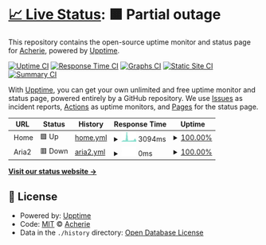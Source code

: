 # [📈 Live Status](https://acherie.github.io/upptime): <!--live status--> **🟧 Partial outage**

This repository contains the open-source uptime monitor and status page for [Acherie](http://blog.csdn.net/w1196726224), powered by [Upptime](https://github.com/upptime/upptime).

[![Uptime CI](https://github.com/acherie/upptime/workflows/Uptime%20CI/badge.svg)](https://github.com/upptime/upptime/actions?query=workflow%3A%22Uptime+CI%22)
[![Response Time CI](https://github.com/acherie/upptime/workflows/Response%20Time%20CI/badge.svg)](https://github.com/upptime/upptime/actions?query=workflow%3A%22Response+Time+CI%22)
[![Graphs CI](https://github.com/acherie/upptime/workflows/Graphs%20CI/badge.svg)](https://github.com/upptime/upptime/actions?query=workflow%3A%22Graphs+CI%22)
[![Static Site CI](https://github.com/acherie/upptime/workflows/Static%20Site%20CI/badge.svg)](https://github.com/upptime/upptime/actions?query=workflow%3A%22Static+Site+CI%22)
[![Summary CI](https://github.com/acherie/upptime/workflows/Summary%20CI/badge.svg)](https://github.com/upptime/upptime/actions?query=workflow%3A%22Summary+CI%22)

With [Upptime](https://upptime.js.org), you can get your own unlimited and free uptime monitor and status page, powered entirely by a GitHub repository. We use [Issues](https://github.com/acherie/upptime/issues) as incident reports, [Actions](https://github.com/acherie/upptime/actions) as uptime monitors, and [Pages](https://acherie.github.io/upptime) for the status page.

<!--start: status pages-->
<!-- This summary is generated by Upptime (https://github.com/upptime/upptime) -->
<!-- Do not edit this manually, your changes will be overwritten -->
<!-- prettier-ignore -->
| URL | Status | History | Response Time | Uptime |
| --- | ------ | ------- | ------------- | ------ |
| <img alt="" src="https://favicons.githubusercontent.com/null" height="13"> Home | 🟩 Up | [home.yml](https://github.com/acherie/upptime/commits/HEAD/history/home.yml) | <details><summary><img alt="Response time graph" src="./graphs/home/response-time-week.png" height="20"> 3094ms</summary><br><a href="https://acherie.github.io/upptime/history/home"><img alt="Response time 1954" src="https://img.shields.io/endpoint?url=https%3A%2F%2Fraw.githubusercontent.com%2Facherie%2Fupptime%2FHEAD%2Fapi%2Fhome%2Fresponse-time.json"></a><br><a href="https://acherie.github.io/upptime/history/home"><img alt="24-hour response time 3166" src="https://img.shields.io/endpoint?url=https%3A%2F%2Fraw.githubusercontent.com%2Facherie%2Fupptime%2FHEAD%2Fapi%2Fhome%2Fresponse-time-day.json"></a><br><a href="https://acherie.github.io/upptime/history/home"><img alt="7-day response time 3094" src="https://img.shields.io/endpoint?url=https%3A%2F%2Fraw.githubusercontent.com%2Facherie%2Fupptime%2FHEAD%2Fapi%2Fhome%2Fresponse-time-week.json"></a><br><a href="https://acherie.github.io/upptime/history/home"><img alt="30-day response time 2664" src="https://img.shields.io/endpoint?url=https%3A%2F%2Fraw.githubusercontent.com%2Facherie%2Fupptime%2FHEAD%2Fapi%2Fhome%2Fresponse-time-month.json"></a><br><a href="https://acherie.github.io/upptime/history/home"><img alt="1-year response time 1954" src="https://img.shields.io/endpoint?url=https%3A%2F%2Fraw.githubusercontent.com%2Facherie%2Fupptime%2FHEAD%2Fapi%2Fhome%2Fresponse-time-year.json"></a></details> | <details><summary><a href="https://acherie.github.io/upptime/history/home">100.00%</a></summary><a href="https://acherie.github.io/upptime/history/home"><img alt="All-time uptime 100.00%" src="https://img.shields.io/endpoint?url=https%3A%2F%2Fraw.githubusercontent.com%2Facherie%2Fupptime%2FHEAD%2Fapi%2Fhome%2Fuptime.json"></a><br><a href="https://acherie.github.io/upptime/history/home"><img alt="24-hour uptime 100.00%" src="https://img.shields.io/endpoint?url=https%3A%2F%2Fraw.githubusercontent.com%2Facherie%2Fupptime%2FHEAD%2Fapi%2Fhome%2Fuptime-day.json"></a><br><a href="https://acherie.github.io/upptime/history/home"><img alt="7-day uptime 100.00%" src="https://img.shields.io/endpoint?url=https%3A%2F%2Fraw.githubusercontent.com%2Facherie%2Fupptime%2FHEAD%2Fapi%2Fhome%2Fuptime-week.json"></a><br><a href="https://acherie.github.io/upptime/history/home"><img alt="30-day uptime 100.00%" src="https://img.shields.io/endpoint?url=https%3A%2F%2Fraw.githubusercontent.com%2Facherie%2Fupptime%2FHEAD%2Fapi%2Fhome%2Fuptime-month.json"></a><br><a href="https://acherie.github.io/upptime/history/home"><img alt="1-year uptime 100.00%" src="https://img.shields.io/endpoint?url=https%3A%2F%2Fraw.githubusercontent.com%2Facherie%2Fupptime%2FHEAD%2Fapi%2Fhome%2Fuptime-year.json"></a></details>
| <img alt="" src="https://favicons.githubusercontent.com/null" height="13"> Aria2 | 🟥 Down | [aria2.yml](https://github.com/acherie/upptime/commits/HEAD/history/aria2.yml) | <details><summary><img alt="Response time graph" src="./graphs/aria2/response-time-week.png" height="20"> 0ms</summary><br><a href="https://acherie.github.io/upptime/history/aria2"><img alt="Response time 1144" src="https://img.shields.io/endpoint?url=https%3A%2F%2Fraw.githubusercontent.com%2Facherie%2Fupptime%2FHEAD%2Fapi%2Faria2%2Fresponse-time.json"></a><br><a href="https://acherie.github.io/upptime/history/aria2"><img alt="24-hour response time 0" src="https://img.shields.io/endpoint?url=https%3A%2F%2Fraw.githubusercontent.com%2Facherie%2Fupptime%2FHEAD%2Fapi%2Faria2%2Fresponse-time-day.json"></a><br><a href="https://acherie.github.io/upptime/history/aria2"><img alt="7-day response time 0" src="https://img.shields.io/endpoint?url=https%3A%2F%2Fraw.githubusercontent.com%2Facherie%2Fupptime%2FHEAD%2Fapi%2Faria2%2Fresponse-time-week.json"></a><br><a href="https://acherie.github.io/upptime/history/aria2"><img alt="30-day response time 1029" src="https://img.shields.io/endpoint?url=https%3A%2F%2Fraw.githubusercontent.com%2Facherie%2Fupptime%2FHEAD%2Fapi%2Faria2%2Fresponse-time-month.json"></a><br><a href="https://acherie.github.io/upptime/history/aria2"><img alt="1-year response time 1144" src="https://img.shields.io/endpoint?url=https%3A%2F%2Fraw.githubusercontent.com%2Facherie%2Fupptime%2FHEAD%2Fapi%2Faria2%2Fresponse-time-year.json"></a></details> | <details><summary><a href="https://acherie.github.io/upptime/history/aria2">100.00%</a></summary><a href="https://acherie.github.io/upptime/history/aria2"><img alt="All-time uptime 100.00%" src="https://img.shields.io/endpoint?url=https%3A%2F%2Fraw.githubusercontent.com%2Facherie%2Fupptime%2FHEAD%2Fapi%2Faria2%2Fuptime.json"></a><br><a href="https://acherie.github.io/upptime/history/aria2"><img alt="24-hour uptime 100.00%" src="https://img.shields.io/endpoint?url=https%3A%2F%2Fraw.githubusercontent.com%2Facherie%2Fupptime%2FHEAD%2Fapi%2Faria2%2Fuptime-day.json"></a><br><a href="https://acherie.github.io/upptime/history/aria2"><img alt="7-day uptime 100.00%" src="https://img.shields.io/endpoint?url=https%3A%2F%2Fraw.githubusercontent.com%2Facherie%2Fupptime%2FHEAD%2Fapi%2Faria2%2Fuptime-week.json"></a><br><a href="https://acherie.github.io/upptime/history/aria2"><img alt="30-day uptime 100.00%" src="https://img.shields.io/endpoint?url=https%3A%2F%2Fraw.githubusercontent.com%2Facherie%2Fupptime%2FHEAD%2Fapi%2Faria2%2Fuptime-month.json"></a><br><a href="https://acherie.github.io/upptime/history/aria2"><img alt="1-year uptime 100.00%" src="https://img.shields.io/endpoint?url=https%3A%2F%2Fraw.githubusercontent.com%2Facherie%2Fupptime%2FHEAD%2Fapi%2Faria2%2Fuptime-year.json"></a></details>

<!--end: status pages-->

[**Visit our status website →**](https://acherie.github.io/upptime)

## 📄 License

- Powered by: [Upptime](https://github.com/upptime/upptime)
- Code: [MIT](./LICENSE) © [Acherie](http://blog.csdn.net/w1196726224)
- Data in the `./history` directory: [Open Database License](https://opendatacommons.org/licenses/odbl/1-0/)

